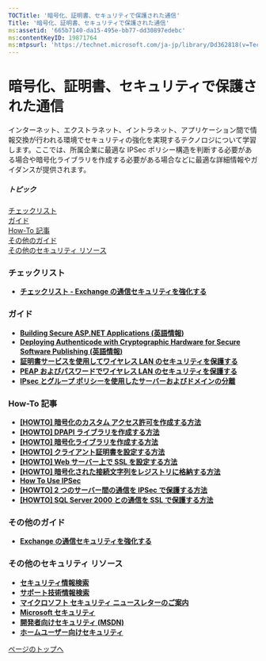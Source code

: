 ```yaml
---
TOCTitle: '暗号化、証明書、セキュリティで保護された通信'
Title: '暗号化、証明書、セキュリティで保護された通信'
ms:assetid: '665b7140-da15-495e-bb77-dd30897edebc'
ms:contentKeyID: 19871764
ms:mtpsurl: 'https://technet.microsoft.com/ja-jp/library/Dd362818(v=TechNet.10)'
---
```


暗号化、証明書、セキュリティで保護された通信
============================================

インターネット、エクストラネット、イントラネット、アプリケーション間で情報交換が行われる環境でセキュリティの強化を実現するテクノロジについて学習します。ここでは、所属企業に最適な IPSec ポリシー構造を判断する必要がある場合や暗号化ライブラリを作成する必要がある場合などに最適な詳細情報やガイダンスが提供されます。

##### トピック

[](#e6)[チェックリスト](#e6)  
[](#eeb)[ガイド](#eeb)  
[](#evb)[How-To 記事](#evb)  
[](#esc)[その他のガイド](#esc)  
[](#exc)[その他のセキュリティ リソース](#exc)

### チェックリスト

-   [**チェックリスト ‐ Exchange の通信セキュリティを強化する**](https://technet.microsoft.com/ja-jp/library/dd3337d9-e4c0-4cb5-bf18-6a4bca9da975(v=TechNet.10))

### ガイド

-   [**Building Secure ASP.NET Applications (英語情報)**](http://msdn.microsoft.com/ja-jp/library/aa302415.aspx)
-   [**Deploying Authenticode with Cryptographic Hardware for Secure Software Publishing (英語情報)**](https://technet.microsoft.com/ja-jp/library/09bbd2c9-79d5-429e-bb82-3e78e7726a75(v=TechNet.10))
-   [**証明書サービスを使用してワイヤレス LAN のセキュリティを保護する**](https://technet.microsoft.com/ja-jp/library/30f90d1c-7faa-432f-b6c8-d4927fe36229(v=TechNet.10))
-   [**PEAP およびパスワードでワイヤレス LAN のセキュリティを保護する**](https://technet.microsoft.com/ja-jp/library/226cc72a-7112-4b07-902b-d0fc41bb7f92(v=TechNet.10))
-   [**IPsec とグループ ポリシーを使用したサーバーおよびドメインの分離**](https://technet.microsoft.com/ja-jp/library/68e70f8a-58f3-41a1-95e6-10c4e4c48dd8(v=TechNet.10))

### How-To 記事

-   [**\[HOWTO\] 暗号化のカスタム アクセス許可を作成する方法**](http://msdn.microsoft.com/ja-jp/library/aa302362.aspx)
-   [**\[HOWTO\] DPAPI ライブラリを作成する方法**](http://msdn.microsoft.com/ja-jp/library/aa302402.aspx)
-   [**\[HOWTO\] 暗号化ライブラリを作成する方法**](http://msdn.microsoft.com/ja-jp/library/aa302405.aspx)
-   [**\[HOWTO\] クライアント証明書を設定する方法**](http://msdn.microsoft.com/ja-jp/library/aa302412.aspx)
-   [**\[HOWTO\] Web サーバー上で SSL を設定する方法**](http://msdn.microsoft.com/ja-jp/library/aa302411.aspx)
-   [**\[HOWTO\] 暗号化された接続文字列をレジストリに格納する方法**](http://msdn.microsoft.com/ja-jp/library/aa302406.aspx)
-   [**How To Use IPSec**](http://msdn.microsoft.com/ja-jp/library/aa302366.aspx)
-   [**\[HOWTO\] 2 つのサーバー間の通信を IPSec で保護する方法**](http://msdn.microsoft.com/ja-jp/library/aa302413.aspx)
-   [**\[HOWTO\] SQL Server 2000 との通信を SSL で保護する方法**](http://msdn.microsoft.com/ja-jp/library/aa302414.aspx)

### その他のガイド

-   [**Exchange の通信セキュリティを強化する**](https://technet.microsoft.com/ja-jp/library/980b9894-bdc6-4ea9-be36-d3cb8a64a7f5(v=TechNet.10))

### その他のセキュリティ リソース

-   [**セキュリティ情報検索**](http://www.microsoft.com/japan/technet/security/current.aspx)
-   [**サポート技術情報検索**](http://support.microsoft.com/search/)
-   [**マイクロソフト セキュリティ ニュースレターのご案内**](http://www.microsoft.com/japan/technet/security/secnews/default.mspx)
-   [**Microsoft セキュリティ**](http://www.microsoft.com/japan/security/)
-   [**開発者向けセキュリティ (MSDN)**](http://msdn.microsoft.com/ja-jp/security/default.aspx)
-   [**ホームユーザー向けセキュリティ**](http://www.microsoft.com/japan/athome/security/default.mspx)

[](#mainsection)[ページのトップへ](#mainsection)
